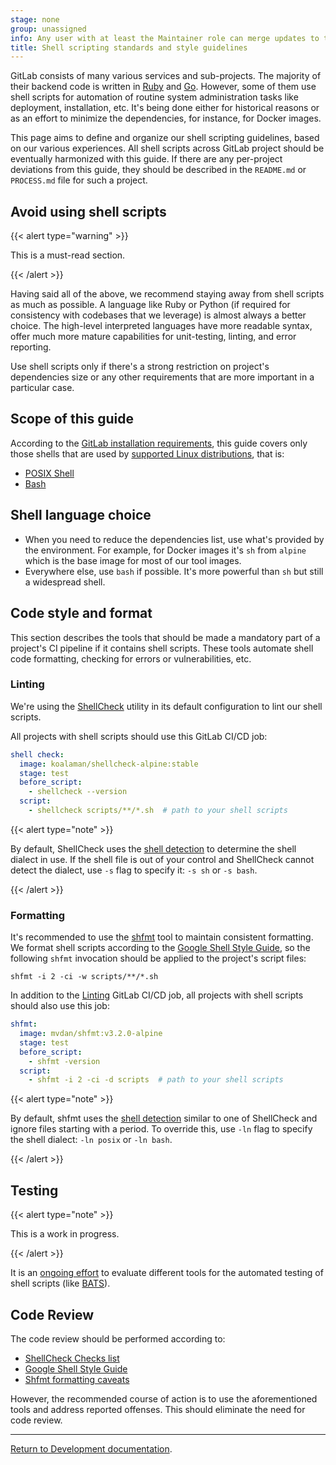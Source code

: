 ```yaml
---
stage: none
group: unassigned
info: Any user with at least the Maintainer role can merge updates to this content. For details, see https://docs.gitlab.com/ee/development/development_processes.html#development-guidelines-review.
title: Shell scripting standards and style guidelines
---
```


GitLab consists of many various services and sub-projects. The majority of
their backend code is written in [Ruby](https://www.ruby-lang.org) and
[Go](https://go.dev/). However, some of them use shell scripts for
automation of routine system administration tasks like deployment,
installation, etc. It's being done either for historical reasons or as an effort
to minimize the dependencies, for instance, for Docker images.

This page aims to define and organize our shell scripting guidelines,
based on our various experiences. All shell scripts across GitLab project
should be eventually harmonized with this guide. If there are any per-project
deviations from this guide, they should be described in the
`README.md` or `PROCESS.md` file for such a project.

## Avoid using shell scripts

{{< alert type="warning" >}}

This is a must-read section.

{{< /alert >}}

Having said all of the above, we recommend staying away from shell scripts
as much as possible. A language like Ruby or Python (if required for
consistency with codebases that we leverage) is almost always a better choice.
The high-level interpreted languages have more readable syntax, offer much more
mature capabilities for unit-testing, linting, and error reporting.

Use shell scripts only if there's a strong restriction on project's
dependencies size or any other requirements that are more important
in a particular case.

## Scope of this guide

According to the [GitLab installation requirements](../../install/requirements.md),
this guide covers only those shells that are used by
[supported Linux distributions](../../administration/package_information/supported_os.md),
that is:

- [POSIX Shell](https://pubs.opengroup.org/onlinepubs/9699919799/utilities/V3_chap02.html)
- [Bash](https://www.gnu.org/software/bash/)

## Shell language choice

- When you need to reduce the dependencies list, use what's provided by the environment. For example, for Docker images it's `sh` from `alpine` which is the base image for most of our tool images.
- Everywhere else, use `bash` if possible. It's more powerful than `sh` but still a widespread shell.

## Code style and format

This section describes the tools that should be made a mandatory part of
a project's CI pipeline if it contains shell scripts. These tools
automate shell code formatting, checking for errors or vulnerabilities, etc.

### Linting

We're using the [ShellCheck](https://www.shellcheck.net/) utility in its default configuration to lint our
shell scripts.

All projects with shell scripts should use this GitLab CI/CD job:

```yaml
shell check:
  image: koalaman/shellcheck-alpine:stable
  stage: test
  before_script:
    - shellcheck --version
  script:
    - shellcheck scripts/**/*.sh  # path to your shell scripts
```

{{< alert type="note" >}}

By default, ShellCheck uses the [shell detection](https://github.com/koalaman/shellcheck/wiki/SC2148#rationale)
to determine the shell dialect in use. If the shell file is out of your control and ShellCheck cannot
detect the dialect, use `-s` flag to specify it: `-s sh` or `-s bash`.

{{< /alert >}}

### Formatting

It's recommended to use the [shfmt](https://github.com/mvdan/sh#shfmt) tool to maintain consistent formatting.
We format shell scripts according to the [Google Shell Style Guide](https://google.github.io/styleguide/shell.xml),
so the following `shfmt` invocation should be applied to the project's script files:

```shell
shfmt -i 2 -ci -w scripts/**/*.sh
```

In addition to the [Linting](#linting) GitLab CI/CD job, all projects with shell scripts should also
use this job:

```yaml
shfmt:
  image: mvdan/shfmt:v3.2.0-alpine
  stage: test
  before_script:
    - shfmt -version
  script:
    - shfmt -i 2 -ci -d scripts  # path to your shell scripts
```

{{< alert type="note" >}}

By default, shfmt uses the [shell detection](https://github.com/mvdan/sh#shfmt) similar to one of ShellCheck
and ignore files starting with a period. To override this, use `-ln` flag to specify the shell dialect:
`-ln posix` or `-ln bash`.

{{< /alert >}}

## Testing

{{< alert type="note" >}}

This is a work in progress.

{{< /alert >}}

It is an [ongoing effort](https://gitlab.com/gitlab-org/gitlab-foss/-/issues/64016) to evaluate different tools for the
automated testing of shell scripts (like [BATS](https://github.com/bats-core/bats-core)).

## Code Review

The code review should be performed according to:

- [ShellCheck Checks list](https://github.com/koalaman/shellcheck/wiki/Checks)
- [Google Shell Style Guide](https://google.github.io/styleguide/shell.xml)
- [Shfmt formatting caveats](https://github.com/mvdan/sh#caveats)

However, the recommended course of action is to use the aforementioned
tools and address reported offenses. This should eliminate the need
for code review.

---

[Return to Development documentation](../_index.md).
